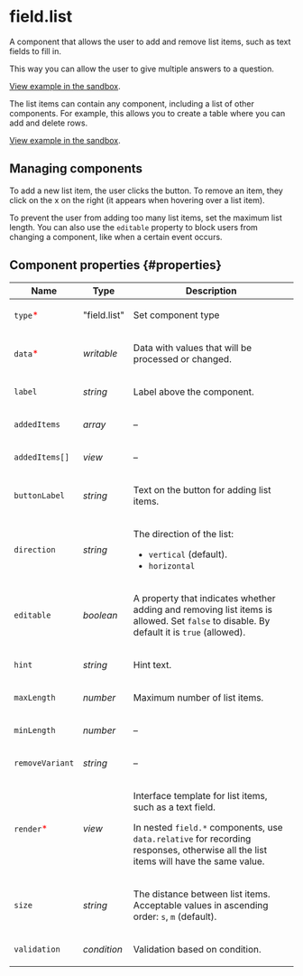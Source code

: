 # field.list

A component that allows the user to add and remove list items, such as text fields to fill in.

This way you can allow the user to give multiple answers to a question.

[View example in the sandbox](https://clck.ru/asSUJ).

The list items can contain any component, including a list of other components. For example, this allows you to create a table where you can add and delete rows.

[View example in the sandbox](https://clck.ru/asSUq).

## Managing components

To add a new list item, the user clicks the button. To remove an item, they click on the x on the right (it appears when hovering over a list item).

To prevent the user from adding too many list items, set the maximum list length. You can also use the `editable` property to block users from changing a component, like when a certain event occurs.

## Component properties {#properties}

| Name                                       | Type         | Description                                                                                                                                                                                               |
| ------------------------------------------ | ------------ | --------------------------------------------------------------------------------------------------------------------------------------------------------------------------------------------------------- |
| `type`<span style="color: red">\*</span>   | "field.list" | <p>Set component type</p>                                                                                                                                                                                 |
| `data`<span style="color: red">\*</span>   | _writable_   | <p>Data with values that will be processed or changed.</p>                                                                                                                                                |
| `label`                                    | _string_     | <p>Label above the component.</p>                                                                                                                                                                         |
| `addedItems`                               | _array_      | <p>–</p>                                                                                                                                                                                                  |
| `addedItems[]`                             | _view_       | <p>–</p>                                                                                                                                                                                                  |
| `buttonLabel`                              | _string_     | <p>Text on the button for adding list items.</p>                                                                                                                                                          |
| `direction`                                | _string_     | <p>The direction of the list:</p><ul><li>`vertical` (default).</li><li>`horizontal`</li></ul>                                                                                                             |
| `editable`                                 | _boolean_    | <p>A property that indicates whether adding and removing list items is allowed. Set `false` to disable. By default it is `true` (allowed). </p>                                                           |
| `hint`                                     | _string_     | <p>Hint text.</p>                                                                                                                                                                                         |
| `maxLength`                                | _number_     | <p>Maximum number of list items.</p>                                                                                                                                                                      |
| `minLength`                                | _number_     | <p>–</p>                                                                                                                                                                                                  |
| `removeVariant`                            | _string_     | <p>–</p>                                                                                                                                                                                                  |
| `render`<span style="color: red">\*</span> | _view_       | <p>Interface template for list items, such as a text field.</p><p>In nested `field.*` components, use `data.relative` for recording responses, otherwise all the list items will have the same value.</p> |
| `size`                                     | _string_     | <p>The distance between list items. Acceptable values in ascending order: `s`, `m` (default).</p>                                                                                                         |
| `validation`                               | _condition_  | <p>Validation based on condition.</p>                                                                                                                                                                     |
